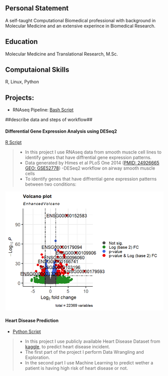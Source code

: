 ## Personal Statement 
A self-taught Computational Biomedical professional with background in Molecular Medicine and an extensive experince in Biomedical Research. 

## Education
Molecular Medicine and Translational Research, M.Sc. 

## Computaional Skills
R, Linux, Python
 
## Projects:
- RNAseq Pipeline:
[Bash Script](https://github.com/amenamahdami/Amena_Mahdami_Portfolio.github.io/blob/main/RNASeq_pipeline.sh)

##describe data and steps of workflow##

#### Differential Gene Expression Analysis using DESeq2
[R Script](https://github.com/amenamahdami/Amena_Mahdami_Portfolio.github.io/blob/main/R/DESeq2_workflow_airway.R)

> - In this project I use RNAseq data from smooth muscle cell lines to identify genes that have diffrential gene expression patterns.
> - Data generated by Himes et al PLoS One 2014 ([PMID: 24926665](https://pubmed.ncbi.nlm.nih.gov/24926665/) [GEO: GSE52778](https://www.ncbi.nlm.nih.gov/geo/query/acc.cgi?acc=GSE52778))
> -DESeq2 workflow on airway smooth muscle cells
> - To identify genes that have diffrential gene expression patterns between two conditions: 

![Differential Gene Expression Volcano Plot](assets/img/Volcano_plot_airway.png)

  
#### Heart Disease Prediction
- [Python Script](https://github.com/amenamahdami/Amena_Mahdami_Portfolio.github.io/blob/main/Python/ML_Project_Heart_Disease_Prediction.ipynb)

> - In this project I use publicly available Heart Disease Dataset from [kaggle](https://www.kaggle.com/datasets/johnsmith88/heart-disease-dataset), to predict heart disease incident.
> - The first part of the project I perform Data Wrangling and Exploration.
> - In the second part I use Machine Learning to predict wether a patient is having high risk of heart disease or not.



